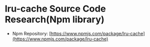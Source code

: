 # lru-cache Source Code Research(Npm library)

- Npm Repository: [https://www.npmjs.com/package/lru-cache](https://www.npmjs.com/package/lru-cache)
